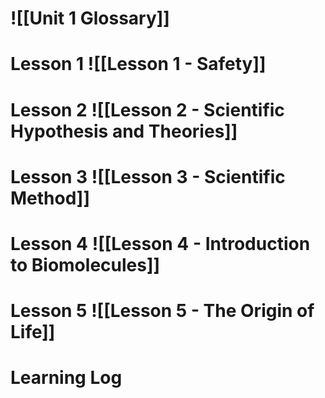 # ![[Unit 1 Glossary]]

# Lesson 1 ![[Lesson 1 - Safety]]

# Lesson 2 ![[Lesson 2 - Scientific Hypothesis and Theories]]

# Lesson 3 ![[Lesson 3 - Scientific Method]]

# Lesson 4 ![[Lesson 4 - Introduction to Biomolecules]]

# Lesson 5 ![[Lesson 5 - The Origin of Life]]
# Learning Log
